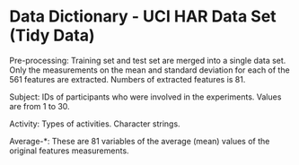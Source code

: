 Data Dictionary - UCI HAR Data Set (Tidy Data)
==============================================


Pre-processing:
Training set and test set are merged into a single data set.
Only the measurements on the mean and standard deviation for each of the 561 features are extracted. Numbers of extracted features is 81.



Subject: 
IDs of participants who were involved in the experiments. Values are from 1 to 30.

Activity:
Types of activities. Character strings.

Average-*:
These are 81 variables of the average (mean) values of the original features measurements. 
